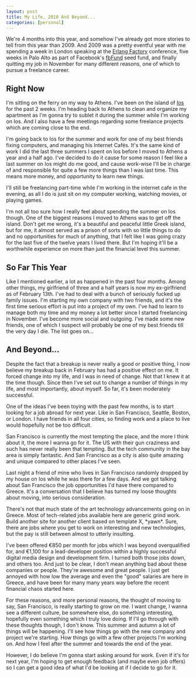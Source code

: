 ```yaml
---
layout: post
title: My Life, 2010 And Beyond...
categories: [personal]
---
```


We're 4 months into this year, and somehow I've already got more stories to tell from this year than 2009. And 2009 was a pretty eventful year with me spending a week in London speaking at  the [Erlang Factory][erlang-factory] conference, five weeks in Palo Alto as part of Facebook's [fbFund][] seed fund, and finally quitting my job in November for many different reasons, one of which to pursue a freelance career.

## Right Now

I'm sitting on the ferry on my way to Athens. I've been on the island of [Ios][] for the past 2 weeks. I'm heading back to Athens to clean and organize my apartment as I'm gonna try to sublet it during the summer while I'm working on Ios. And I also have a few meetings regarding some freelance projects which are coming close to the end.

I'm going back to Ios for the summer and work for one of my best friends fixing computers, and managing his Internet Cafés. It's the same kind of work I did the last three summers I spent on Ios before I moved to Athens a year and a half ago. I've decided to do it cause for some reason I feel like a last summer on Ios might do me good, and cause work-wise I'll be in charge of and responsible for quite a few more things than I was last time. This means more money, and opportunity to learn new things.

I'll still be freelancing part-time while I'm working in the internet cafe in the evening, as all I do is just sit on my computer working, watching movies, or playing games.

I'm not all too sure how I really feel about spending the summer on Ios though. One of the biggest reasons I moved to Athens was to get off the island. Don't get me wrong, it's a beautiful and peaceful little Greek island, but for me, it almost served as a prison of sorts with so little things to do and no opportunities for much of anything, that I felt like I was going crazy for the last five of the twelve years I lived there. But I'm hoping it'll be a worthwhile experience on more than just the financial level this summer.

## So Far This Year

Like I mentioned earlier, a lot as happened in the past four months. Among other things, my girlfriend of three and a half years is now my ex-girlfriend as of February 13th. I've had to deal with a bunch of seriously fucked up family issues. I'm starting my own company with two friends, and it's the first time serious effort is put into a project of my own. I've had to learn to manage both my time and my money a lot better since I started freelancing in November. I've become more social and outgoing. I've made some new friends, one of which I suspect will probably be one of my best friends till the very day I die. The list goes on...

## And Beyond...

Despite the fact that a breakup is never really a good or positive thing, I now believe my breakup back in February has had a positive effect on me. It forced change into my life, and I was in need of change. Not that I knew it at the time though. Since then I've set out to change a number of things in my life, and most importantly, about myself. So far, it's been moderately successful.

One of the ideas I've been toying with the past few months, is to start looking for a job abroad for next year. Like in San Francisco, Seattle, Boston, or London. I have friends in all four cities, so finding work and a place to live would hopefully not be too difficult.

San Francisco is currently the most tempting the place, and the more I think about it, the more I wanna go for it. The US with their gun craziness and such has never really been that tempting. But the tech community in the bay area is simply fantastic. And San Francisco as a city is also quite amazing and unique compared to other places I've seen.

Last night a friend of mine who lives in San Francisco randomly dropped by my house on Ios while he was there for a few days. And we got talking about San Francisco the job opportunities I'd have there compared to Greece. It's a conversation that I believe has turned my loose thoughts about moving, into serious consideration.

There's not that much state of the art technology advancements going on in Greece. Most of tech-related jobs available here are generic grind work. Build another site for another client based on template X, \*yawn\*. Sure, there are jobs where you get to work on interesting and new technologies, but the pay is still between almost to utterly insulting.

I've been offered €850 per month for jobs which I was beyond overqualified for, and €1,100 for a lead-developer position within a highly successful digital media design and development firm. I turned both those jobs down, and others too. And just to be clear, I don't mean anything bad about these companies or people. They're awesome and great people. I just get annoyed with how low the average and even the "good" salaries are here in Greece, and have been for many many years way before the recent financial chaos started here.

For these reasons, and more personal reasons, the thought of moving to say, San Francisco, is really starting to grow on me. I want change, I wanna see a different culture, be somewhere else, do something interesting, hopefully even something which I truly love doing. If I'll go through with these thoughts though, I don't know. This summer and autumn a lot of things will be happening. I'll see how things go with the new company and project we're starting. How things go with a few other projects I'm working on. And how I feel after the summer and towards the end of the year.

However, I do believe I'm gonna start asking around for work. Even if it's for next year, I'm hoping to get enough feedback (and maybe even job offers) so I can get a good idea of what I'd be looking at if I decide to go for it.







[erlang-factory]: http://www.erlang-factory.com/conference/London2009/speakers/jimmyhrberg
[fbfund]: http://fbfund.com/people/#Gameyola
[ios]: http://maps.google.com/maps?f=q&source=s_q&hl=en&geocode=&q=Ios,+Greece&sll=36.690514,25.354871&sspn=0.154444,0.277748&g=ios,+greece&ie=UTF8&hq=&hnear=Ios,+Cyclades,+Greece&ll=36.721274,25.285034&spn=2.469964,4.44397&z=8